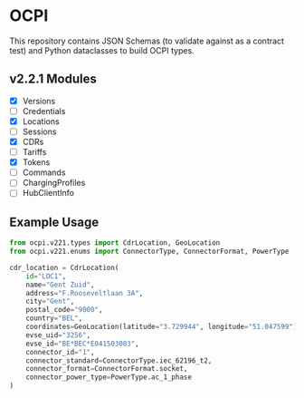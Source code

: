 # OCPI

This repository contains JSON Schemas (to validate against as a contract test) and Python dataclasses to build OCPI types.

## v2.2.1 Modules
- [x] Versions
- [ ] Credentials
- [x] Locations
- [ ] Sessions
- [x] CDRs
- [ ] Tariffs
- [x] Tokens
- [ ] Commands
- [ ] ChargingProfiles
- [ ] HubClientInfo

## Example Usage
```python
from ocpi.v221.types import CdrLocation, GeoLocation
from ocpi.v221.enums import ConnectorType, ConnectorFormat, PowerType

cdr_location = CdrLocation(
    id="LOC1",
    name="Gent Zuid",
    address="F.Rooseveltlaan 3A",
    city="Gent",
    postal_code="9000",
    country="BEL",
    coordinates=GeoLocation(latitude="3.729944", longitude="51.047599"),
    evse_uid="3256",
    evse_id="BE*BEC*E041503003",
    connector_id="1",
    connector_standard=ConnectorType.iec_62196_t2,
    connector_format=ConnectorFormat.socket,
    connector_power_type=PowerType.ac_1_phase
)
```